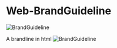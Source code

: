 # Web-BrandGuideline

![BrandGuideline](https://www.google.com/url?sa=i&url=https%3A%2F%2Fgifer.com%2Fen%2F40OU&psig=AOvVaw29qfDd_5raPCpkJALgFKrJ&ust=1701874404150000&source=images&cd=vfe&opi=89978449&ved=0CBEQjRxqFwoTCMC84JnJ-IIDFQAAAAAdAAAAABAE)

A brandline in html
![BrandGuideline](https://cdn.discordapp.com/attachments/1146798890222362635/1181611457536864349/Document.jpeg?ex=6581b06c&is=656f3b6c&hm=994a967e347c3a21723fa71851ea315eb61598e1661477e558ca54cc297b3c30&)
